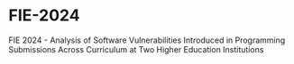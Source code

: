 # FIE-2024
FIE 2024 - Analysis of Software Vulnerabilities Introduced in Programming Submissions Across Curriculum at Two Higher Education Institutions
